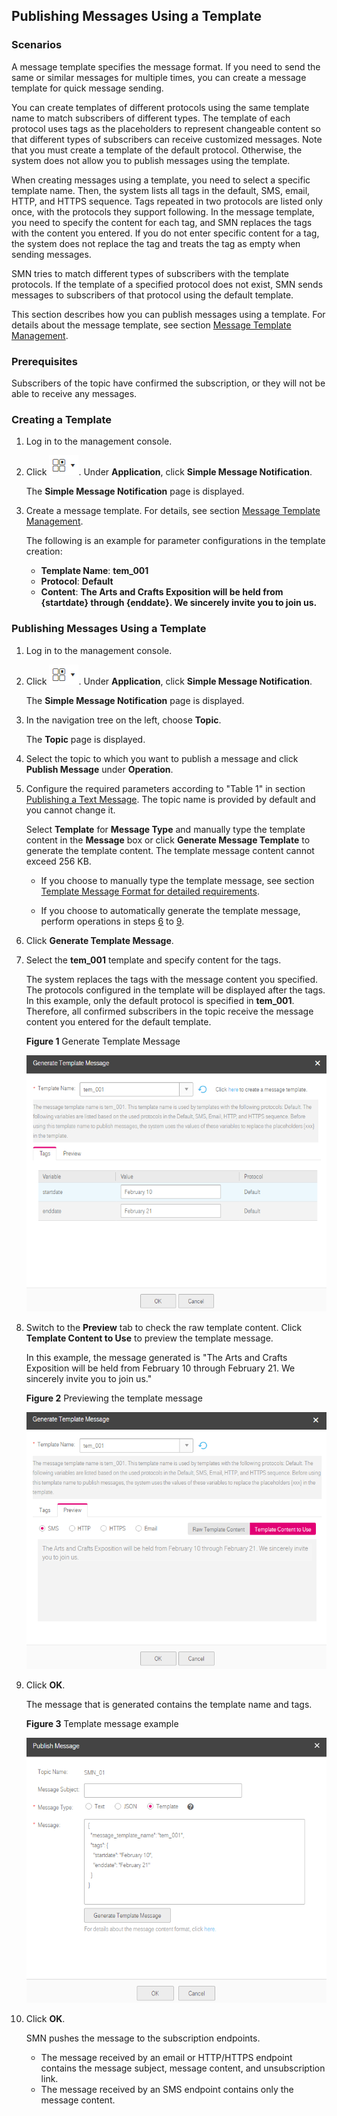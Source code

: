 ## Publishing Messages Using a Template

### Scenarios

A message template specifies the message format. If you need to send the same or similar messages for multiple times, you can create a message template for quick message sending.

You can create templates of different protocols using the same template name to match subscribers of different types. The template of each protocol uses tags as the placeholders to represent changeable content so that different types of subscribers can receive customized messages. Note that you must create a template of the default protocol. Otherwise, the system does not allow you to publish messages using the template.

When creating messages using a template, you need to select a specific template name. Then, the system lists all tags in the default, SMS, email, HTTP, and HTTPS sequence. Tags repeated in two protocols are listed only once, with the protocols they support following. In the message template, you need to specify the content for each tag, and SMN replaces the tags with the content you entered. If you do not enter specific content for a tag, the system does not replace the tag and treats the tag as empty when sending messages.

SMN tries to match different types of subscribers with the template protocols. If the template of a specified protocol does not exist, SMN sends messages to subscribers of that protocol using the default template.

This section describes how you can publish messages using a template. For details about the message template, see section <a href="Message Template Management.md">Message Template Management</a>.

### Prerequisites

Subscribers of the topic have confirmed the subscription, or they will not be able to receive any messages.

### Creating a Template

1.  Log in to the management console.

2.  Click ![](figure/001.png). Under **Application**, click **Simple Message Notification**.

	The **Simple Message Notification** page is displayed.

1.  Create a message template. For details, see section <a href="Message Template Management.md">Message Template Management</a>.

	The following is an example for parameter configurations in the template creation:
	- **Template Name**: **tem_001**
	- **Protocol**: **Default**
	- **Content**: **The Arts and Crafts Exposition will be held from {startdate} through {enddate}. We sincerely invite you to join us.**
### Publishing Messages Using a Template

1.  Log in to the management console.

2.  Click ![](figure/001.png). Under **Application**, click **Simple Message Notification**.

	The **Simple Message Notification** page is displayed.

1.  In the navigation tree on the left, choose **Topic**.

	The **Topic** page is displayed.

1.  Select the topic to which you want to publish a message and click **Publish Message** under **Operation**.

2.  Configure the required parameters according to "Table 1" in section <a href="Publishing a Text Message.md">Publishing a Text Message</a>. The topic name is provided by default and you cannot change it.

	Select **Template** for **Message Type** and manually type the template content in the **Message** box or click **Generate Message Template** to generate the template content. The template message content cannot exceed 256 KB.

	- If you choose to manually type the template message, see section <a href="Template Message Format for detailed requirements.md">Template Message Format for detailed requirements</a>.

	- If you choose to automatically generate the template message, perform operations in steps [6](#jump03) to [9](#jump04).

1.  <span id="jump03" class="anchor"></span>Click **Generate Template Message**.

2.  Select the **tem_001** template and specify content for the tags.

	The system replaces the tags with the message content you specified. The protocols configured in the template will be displayed after the tags. In this example, only the default protocol is specified in **tem_001**. Therefore, all confirmed subscribers in the topic receive the message content you entered for the default template.

	**Figure 1** Generate Template Message

	![](figure/template01.png)

1.  Switch to the **Preview** tab to check the raw template content. Click **Template Content to Use** to preview the template message.

	In this example, the message generated is "The Arts and Crafts Exposition will be held from February 10 through February 21. We sincerely invite you to join us."

	**Figure 2** Previewing the template message

	![](figure/template02.png)

1.  <span id="jump04" class="anchor"></span>Click **OK**.

	The message that is generated contains the template name and tags.

	**Figure 3** Template message example

	![](figure/template03.png)

1.  Click **OK**.

	SMN pushes the message to the subscription endpoints.

	- The message received by an email or HTTP/HTTPS endpoint contains the message subject, message content, and unsubscription link.
	- The message received by an SMS endpoint contains only the message content.
